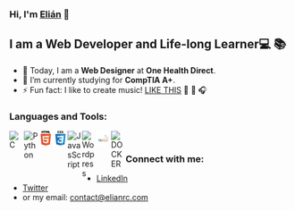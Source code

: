 ### Hi, I'm [Elián](https://elianrc.com) 👋

## I am a Web Developer and Life-long Learner:computer: :books:
- :pushpin: Today, I am a **Web Designer** at **One Health Direct**.
- 🌱 I’m currently studying for **CompTIA A+**.
- ⚡ Fun fact: I like to create music! [LIKE THIS](https://youtu.be/U_IT0k0unrs) :musical_keyboard: :guitar: :headphones:

### Languages and Tools:

<img align="left" alt="C" width="26px" src="https://img.icons8.com/color/48/000000/c-programming.png"/>
<img align="left" alt="Python" width="26px" src="https://img.icons8.com/color/48/000000/python.png"/>
<img align="left" alt="HTML5" width="26px" src="https://raw.githubusercontent.com/github/explore/80688e429a7d4ef2fca1e82350fe8e3517d3494d/topics/html/html.png" />
<img align="left" alt="CSS3" width="26px" src="https://raw.githubusercontent.com/github/explore/80688e429a7d4ef2fca1e82350fe8e3517d3494d/topics/css/css.png" />
<img align="left" alt="JavasScript" width="26px" src="https://img.icons8.com/color/48/000000/javascript.png"/>

<img align="left" alt="Wordpress" width="26px" src="https://img.icons8.com/color/48/000000/wordpress.png"/>
<img align="left" alt="MySQL" width="26px" src="https://raw.githubusercontent.com/github/explore/80688e429a7d4ef2fca1e82350fe8e3517d3494d/topics/mysql/mysql.png" />
<img align="left" alt="DOCKER" width="26px" src="https://img.icons8.com/color/48/000000/docker.png"/>
<br>

### Connect with me:
- [LinkedIn](https://linkedin.com/in/elianrc)
- [Twitter](https://twitter.com/elianrc_)
- or my email: contact@elianrc.com


<!--
**elianrc/elianrc** is a ✨ _special_ ✨ repository because its `README.md` (this file) appears on your GitHub profile.

[LIKE THIS]: https://youtu.be/U_IT0k0unrs
[linkedin]: https://linkedin.com/in/elianrc
[twitter]: https://twitter.com/elianrc_
[Email]: elian_rc@yahoo.com
